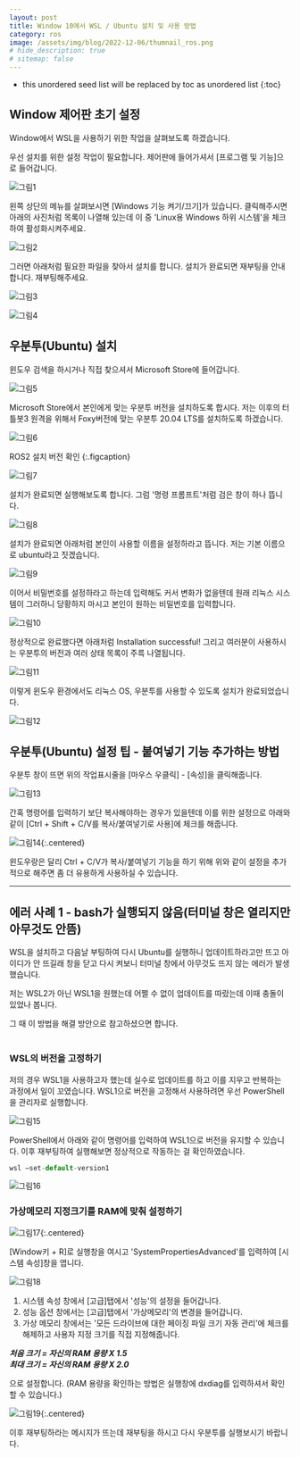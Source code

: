 ```yaml
---
layout: post
title: Window 10에서 WSL / Ubuntu 설치 및 사용 방법
category: ros
image: /assets/img/blog/2022-12-06/thumnail_ros.png
# hide_description: true
# sitemap: false
---
```


* this unordered seed list will be replaced by toc as unordered list
{:toc}

## Window 제어판 초기 설정

Window에서 WSL을 사용하기 위한 작업을 살펴보도록 하겠습니다.

우선 설치를 위한 설정 작업이 필요합니다. 제어판에 들어가셔서 [프로그램 및 기능]으로 들어갑니다.

![그림1](https://github.com/BGAB0322/bgab.github.io/blob/main/assets/img/blog/2022-12-06/wsl_gui_1.png?raw=true)

왼쪽 상단의 메뉴를 살펴보시면 [Windows 기능 켜기/끄기]가 있습니다. 클릭해주시면 아래의 사진처럼 목록이 나열해 있는데 이 중 'Linux용 Windows 하위 시스템'을 체크하여 활성화시켜주세요. 

![그림2](https://github.com/BGAB0322/bgab.github.io/blob/main/assets/img/blog/2022-12-06/wsl_gui_2.png?raw=true)

그러면 아래처럼 필요한 파일을 찾아서 설치를 합니다. 설치가 완료되면 재부팅을 안내합니다. 재부팅해주세요.

![그림3](https://github.com/BGAB0322/bgab.github.io/blob/main/assets/img/blog/2022-12-06/wsl_gui_3.png?raw=true)

![그림4](https://github.com/BGAB0322/bgab.github.io/blob/main/assets/img/blog/2022-12-06/wsl_gui_4.png?raw=true)

## 우분투(Ubuntu) 설치

윈도우 검색을 하시거나 직접 찾으셔서 Microsoft Store에 들어갑니다.

![그림5](https://github.com/BGAB0322/bgab.github.io/blob/main/assets/img/blog/2022-12-06/wsl_gui_5.png?raw=true)

Microsoft Store에서 본인에게 맞는 우분투 버전을 설치하도록 합시다. 저는 이후의 터틀봇3 원격을 위해서 Foxy버전에 맞는 우분투 20.04 LTS를 설치하도록 하겠습니다.

![그림6](https://github.com/BGAB0322/bgab.github.io/blob/main/assets/img/blog/2022-12-06/wsl_gui_6.png?raw=true)

ROS2 설치 버전 확인
{:.figcaption}

![그림7](https://github.com/BGAB0322/bgab.github.io/blob/main/assets/img/blog/2022-12-06/wsl_gui_7.png?raw=true)

설치가 완료되면 실행해보도록 합니다. 그럼 '명령 프롬프트'처럼 검은 창이 하나 뜹니다.

![그림8](https://github.com/BGAB0322/bgab.github.io/blob/main/assets/img/blog/2022-12-06/wsl_gui_8.png?raw=true)

설치가 완료되면 아래처럼 본인이 사용할 이름을 설정하라고 뜹니다. 저는 기본 이름으로 ubuntu라고 짓겠습니다.

![그림9](https://github.com/BGAB0322/bgab.github.io/blob/main/assets/img/blog/2022-12-06/wsl_gui_9.png?raw=true)

이어서 비밀번호를 설정하라고 하는데 입력해도 커서 변화가 없을텐데 원래 리눅스 시스템이 그러하니 당황하지 마시고 본인이 원하는 비밀번호를 입력합니다.

![그림10](https://github.com/BGAB0322/bgab.github.io/blob/main/assets/img/blog/2022-12-06/wsl_gui_10.png?raw=true)

정상적으로 완료했다면 아래처럼 Installation successful! 그리고 여러분이 사용하시는 우분투의 버전과 여러 상태 목록이 주륵 나열됩니다.

![그림11](https://github.com/BGAB0322/bgab.github.io/blob/main/assets/img/blog/2022-12-06/wsl_gui_11.png?raw=true)

이렇게 윈도우 환경에서도 리눅스 OS, 우분투를 사용할 수 있도록 설치가 완료되었습니다.

![그림12](https://github.com/BGAB0322/bgab.github.io/blob/main/assets/img/blog/2022-12-06/wsl_gui_12.png?raw=true)

## 우분투(Ubuntu) 설정 팁 - 붙여넣기 기능 추가하는 방법
우분투 창이 뜨면 위의 작업표시줄을 [마우스 우클릭] - [속성]을 클릭해줍니다.

![그림13](https://github.com/BGAB0322/bgab.github.io/blob/main/assets/img/blog/2022-12-06/wsl_gui_13.png?raw=true)

간혹 명령어를 입력하기 보단 복사해야하는 경우가 있을텐데 이를 위한 설정으로 아래와 같이 [Ctrl + Shift + C/V를 복사/붙여넣기로 사용]에 체크를 해줍니다.

![그림14](https://github.com/BGAB0322/bgab.github.io/blob/main/assets/img/blog/2022-12-06/wsl_gui_14.png?raw=true){:.centered}  

윈도우랑은 달리 Ctrl + C/V가 복사/붙여넣기 기능을 하기 위해 위와 같이 설정을 추가적으로 해주면 좀 더 유용하게 사용하실 수 있습니다.

---

## 에러 사례 1 - bash가 실행되지 않음(터미널 창은 열리지만 아무것도 안뜸)

WSL을 설치하고 다음날 부팅하여 다시 Ubuntu를 실행하니 업데이트하라고만 뜨고 아이디가 안 뜨길래 창을 닫고 다시 켜보니 터미널 창에서 아무것도 뜨지 않는 에러가 발생했습니다.

저는 WSL2가 아닌 WSL1을 원했는데 어쩔 수 없이 업데이트를 따랐는데 이때 충돌이 있었나 봅니다. 

그 때 이 방법을 해결 방안으로 참고하셨으면 합니다. 
<br>
<br>

### WSL의 버전을 고정하기

저의 경우 WSL1을 사용하고자 했는데 실수로 업데이트를 하고 이를 지우고 반복하는 과정에서 일이 꼬였습니다. WSL1으로 버전을 고정해서 사용하려면 우선 PowerShell을 관리자로 실행합니다.

![그림15](https://github.com/BGAB0322/bgab.github.io/blob/main/assets/img/blog/2022-12-06/wsl_gui_15.png?raw=true)

PowerShell에서 아래와 같이 명령어를 입력하여 WSL1으로 버전을 유지할 수 있습니다. 이후 재부팅하여 실행해보면 정상적으로 작동하는 걸 확인하였습니다.

~~~js
wsl —set-default-version1
~~~

![그림16](https://github.com/BGAB0322/bgab.github.io/blob/main/assets/img/blog/2022-12-06/wsl_gui_16.png?raw=true)

### 가상메모리 지정크기를 RAM에 맞춰 설정하기

![그림17](https://github.com/BGAB0322/bgab.github.io/blob/main/assets/img/blog/2022-12-06/wsl_gui_17.png?raw=true){:.centered}  

[Window키 + R]로 실행창을 여시고 'SystemPropertiesAdvanced'를 입력하여 [시스템 속성]창을 엽니다.

![그림18](https://github.com/BGAB0322/bgab.github.io/blob/main/assets/img/blog/2022-12-06/wsl_gui_18.png?raw=true)

1. 시스템 속성 창에서 [고급]탭에서 '성능'의 설정을 들어갑니다.
2. 성능 옵션 창에서는 [고급]탭에서 '가상메모리'의 변경을 들어갑니다.
3. 가상 메모리 창에서는 '모든 드라이브에 대한 페이징 파일 크기 자동 관리'에 체크를 해제하고 사용자 지정 크기를 직접 지정해줍니다.

***처음 크기 = 자신의 RAM 용량 X 1.5***<br>
***최대 크기 = 자신의 RAM 용량 X 2.0***<br>

으로 설정합니다. (RAM 용량을 확인하는 방법은 실행창에 dxdiag를 입력하셔서 확인할 수 있습니다.)

![그림19](https://github.com/BGAB0322/bgab.github.io/blob/main/assets/img/blog/2022-12-06/wsl_gui_19.png?raw=true){:.centered}  

이후 재부팅하라는 메시지가 뜨는데 재부팅을 하시고 다시 우분투를 실행보시기 바랍니다.
